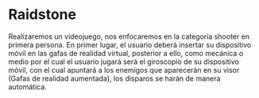 # Raidstone
Realizaremos un videojuego, nos enfocaremos en la categoría shooter en primera persona. En primer lugar, el usuario deberá insertar su dispositivo móvil en las gafas de realidad virtual, posterior a ello, como mecánica o medio por el cual el usuario jugará será el giroscopio de su dispositivo móvil, con el cual apuntará a los enemigos que aparecerán en su visor (Gafas de realidad aumentada), los disparos se harán de manera automática.
